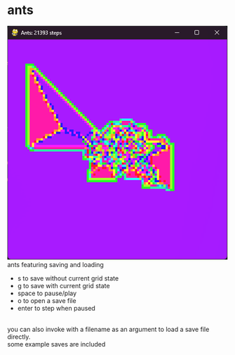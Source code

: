 # ants
![img](ants.png)
<br>
ants
featuring saving and loading

- s     to save without current grid state
- g     to save with current grid state
- space to pause/play
- o     to open a save file
- enter to step when paused

<br>
you can also invoke with a filename as an argument to load a save file directly.

<br>
some example saves are included
